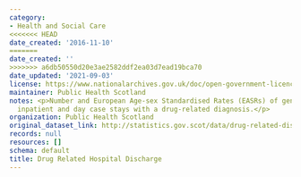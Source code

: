 ```yaml
---
category:
- Health and Social Care
<<<<<<< HEAD
date_created: '2016-11-10'
=======
date_created: ''
>>>>>>> a6db50550d20e3ae2582ddf2ea03d7ead19bca70
date_updated: '2021-09-03'
license: https://www.nationalarchives.gov.uk/doc/open-government-licence/version/3/
maintainer: Public Health Scotland
notes: <p>Number and European Age-sex Standardised Rates (EASRs) of general acute
  inpatient and day case stays with a drug-related diagnosis.</p>
organization: Public Health Scotland
original_dataset_link: http://statistics.gov.scot/data/drug-related-discharge
records: null
resources: []
schema: default
title: Drug Related Hospital Discharge
---
```

